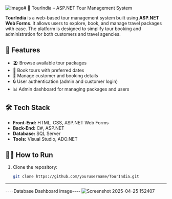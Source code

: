 ![image](https://github.com/user-attachments/assets/f91d7670-298f-47e7-9fa5-f605e02cb077)# 🧭 TourIndia – ASP.NET Tour Management System

**TourIndia** is a web-based tour management system built using **ASP.NET Web Forms**. It allows users to explore, book, and manage travel packages with ease. The platform is designed to simplify tour booking and administration for both customers and travel agencies.

## 🚀 Features

- 🏖️ Browse available tour packages
- 📅 Book tours with preferred dates
- 🧾 Manage customer and booking details
- 🔒 User authentication (admin and customer login)
- 📊 Admin dashboard for managing packages and users

## 🛠️ Tech Stack

- **Front-End:** HTML, CSS, ASP.NET Web Forms
- **Back-End:** C#, ASP.NET
- **Database:** SQL Server
- **Tools:** Visual Studio, ADO.NET

## 👨‍💻 How to Run

1. Clone the repository:
   ```bash
   git clone https://github.com/yourusername/TourIndia.git

---

----Database Dashboard image----
![Screenshot 2025-04-25 152407](https://github.com/user-attachments/assets/6a6847b2-e133-4838-9a8d-14cd3eb1fadd)


